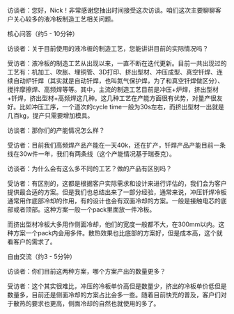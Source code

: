 访谈者：您好，Nick！非常感谢您抽出时间接受这次访谈。咱们这次主要聊聊客户关心较多的液冷板制造工艺相关问题。

核心问答（约5 - 10分钟）

访谈者：关于目前使用的液冷板的制造工艺，您能讲讲目前的实际情况吗？

受访者：液冷板的制造工艺从出现以来，一直不断在迭代更新。目前一共出现过的工艺有：机加工、吹胀、埋铜管、3D打印、挤出型材、冲压成型、真空钎焊、连续自动炉钎焊（其实就是自动钎焊，也叫氮气保护焊，为了和真空钎焊做区分）、搅拌摩擦焊、高频焊等等。其中，主流的制造工艺目前是冲压+炉焊，挤出型材+钎焊，挤出型材+高频焊这几种。这几种工艺在产能方面很有优势，对量产很友好。比如冲压工序，一个道次的cycle time一般为30s左右，而挤出型材一出就是几百kg，提产只需要增加模具。

访谈者：那你们的产能情况怎么样？

受访者：目前我们高频焊产品产能在一天40k，还在扩产，钎焊产品产能目前一条线在30w件一年，我们有两条线（这个产能情况基于瑞泰克）。

访谈者：为什么会有这么多不同的工艺？做的产品有区别吗？ 

受访者：有区别的，这都是根据客户实际需求和设计来进行评估的，我们会为客户提供最合适的方案。但是我们也总结出来了一部分经验，通常来说，冲压钎焊冷板通常用作底部冷却的作用，有的设计也会有双面冷却的方案。一般是接触电芯的底部或者顶部。这种方案一般一个pack里面放一件冷板。

而挤出型材冷板大多用作侧面冷却，他们的宽度一般都不大，在300mm以内。这种方案一个pack内会用多件。散热效果也比底部的方案好，但是成本高，这个就看客户的需求了。

自由交流（约3 - 5分钟）

访谈者：你们目前这两种方案，哪个方案产出的数量更多？

受访者：这个其实很难比，冲压的冷板单价高但是数量少，挤出的冷板单价低但是数量多，目前还是侧面冷却的方案占比会多一些。随着目前快充的普及，客户们对于散热的要求也更高，侧面冷却的自然也就使用的多了。